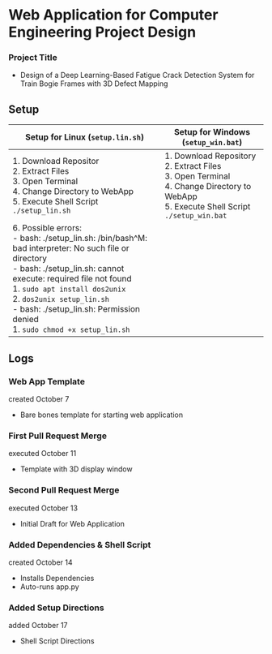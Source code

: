 # **Web Application for Computer Engineering Project Design**
### Project Title
  - Design of a Deep Learning-Based Fatigue Crack Detection System for Train Bogie Frames with 3D Defect Mapping

## Setup
| Setup for Linux (`setup.lin.sh`)| Setup for Windows (`setup_win.bat`)|
|---------------------------------|------------------------------------|
|  1. Download Repositor<br>  2. Extract Files<br>  3. Open Terminal<br>   4. Change Directory to WebApp<br>  5. Execute Shell Script `./setup_lin.sh`<br>|  1. Download Repository<br>  2. Extract Files<br> 3. Open Terminal<br>  4. Change Directory to WebApp<br>  5. Execute Shell Script `./setup_win.bat`|
|  6. Possible errors:<br>     - bash: ./setup_lin.sh: /bin/bash^M: bad interpreter: No such file or directory<br>     - bash: ./setup_lin.sh: cannot execute: required file not found<br>         1. `sudo apt install dos2unix`<br>         2. `dos2unix setup_lin.sh`<br>     - bash: ./setup_lin.sh: Permission denied<br>         1. `sudo chmod +x setup_lin.sh`|

## Logs
### Web App Template
created October 7
  - Bare bones template for starting web application

### First Pull Request Merge
executed October 11
  - Template with 3D display window

### Second Pull Request Merge
executed October 13
  - Initial Draft for Web Application

### Added Dependencies & Shell Script 
created October 14
  - Installs Dependencies
  - Auto-runs app.py

### Added Setup Directions
added October 17
  - Shell Script Directions
